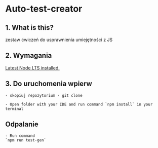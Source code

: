 # Auto-test-creator

## 1. What is this?

zestaw ćwiczeń do usprawnienia umiejętności z JS

## 2. Wymagania

[Latest Node LTS installed.](https://nodejs.org/en/)

## 3. Do uruchomenia wpierw

```
- skopiuj repozytorium - git clone 

- Open folder with your IDE and run command `npm install` in your terminal
```

## Odpalanie

```
- Run command 
`npm run test-gen`
```
